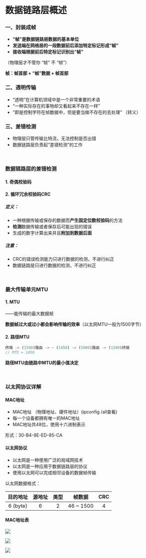 # 数据链路层概述

### 一、封装成帧

- **“帧”是数据链路层数据的基本单位**
- **发送端在网络层的一段数据前后添加特定标记形成“帧”**
- **接收端根据前后特定标记识别出“帧”**

（物理层才不管你 “帧” 不 “帧”）

**帧：帧首部 + “帧”数据 + 帧首部** 

### 二、透明传输

- “透明”在计算机领域中是一个非常重要的术语
- “一种实际存在的事物却又看起来不存在一样”
- “即是控制字符在帧数据中，但是要当做不存在的去处理” （转义）

### 三、差错检测

- 物理层只管传输比特流，无法控制是否出错
- 数据链路层负责起“差错检测”的工作

<br/>



### 数据链路层的差错检测

#### 1. 奇偶校验码

#### 2. 循环冗余校验码CRC

##### 定义：

- 一种根据传输或保存的数据而**产生固定位数校验码**的方法
- **检测**数据传输或者保存后可能出现的错误
- 生成的数字计算出来并且**附加到数据后面**

##### 注意：

- CRC的错误检测能力只进行数据的检测，不进行纠正
- 数据链路层只进行数据的检测，不进行纠正

<br/>



### 最大传输单元MTU

#### 1. MTU

——能传输的最大数据帧

**数据帧过大或过小都会影响传输的效率**（以太网MTU一般为1500字节）

#### 2. 路径MTU

```javascript
终端 -> (1500)路由 -> ~ (1450) -> (5000)路由 -> (1500)终端
// MTU = 1450
```

**路径MTU由链路中MTU的最小值决定**

<br/>



### 以太网协议详解

#### MAC地址

- MAC地址 （物理地址、硬件地址）(ipconfig /all查看)
- 每一个设备都拥有唯一的MAC地址
- MAC地址共48位，使用十六进制表示

形式：30-B4-9E-ED-85-CA

#### 以太网协议

- 以太网是一种使用广泛的局域网技术
- 以太网是一种应用于数据链路层的协议
- 使用以太网可以完成相邻设备的数据帧传输

以太网数据格式：

| 目的地址 | 源地址 | 类型 |  帧数据   | CRC  |
| :------: | :----: | :--: | :-------: | :--: |
| 6 (byte) |   6    |  2   | 46 ~ 1500 |  4   |

#### MAC地址表

![](http://cdn.fengblog.xyz/lu1.png)

![](http://cdn.fengblog.xyz/lu2.png)

![](http://cdn.fengblog.xyz/lu3.png)